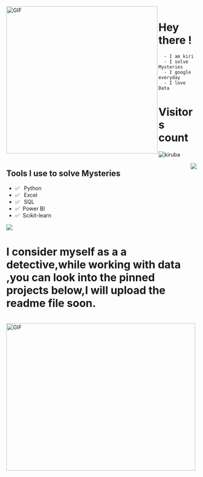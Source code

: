  
 <img align="left" alt="GIF" src="https://community.gamepress.gg/uploads/default/original/3X/0/4/04a0d96f0f27ae916a1cb173bb3f4f1800bf3aa8.gif" width="400" height="390" />



 # Hey there !

      - I am kiri
      - I solve Mysteries 
      - I google everyday 
      - I love Data
      
 # Visitors count   
![kiruba](https://count.getloli.com/get/@:kiruba)
      



<img align="right" src="https://github-readme-stats.vercel.app/api/top-langs/?username=kirby123-cmd&layout=compact"/>


## Tools I use to solve Mysteries

 - ✅ ⁠ ⁢⁣⁡⁠ ⁢⁣⁡Python
 - ✅ ⁠ ⁢⁣⁡⁠ ⁢⁣⁡Excel
 - ✅ ⁠ ⁢⁣⁡⁠ SQL
 - ✅ ⁠  Power BI
 - ✅ ⁠  Scikit-learn

<img align="left" src="https://github-readme-stats.vercel.app/api?username=kirby123-cmd&layout=compact&show_icons=true&icon_color=0366d6&text_color=24292e&bg_color=ffffff&hide_title=true" />
<br>








# I consider myself as a a detective,while working with data ,you can look into the pinned projects below,I will upload the readme file soon.




<br>
<img align="center" alt="GIF" src="https://media.giphy.com/media/qRcL0DWQsGEa4/giphy.gif" width="500" height="390" />












